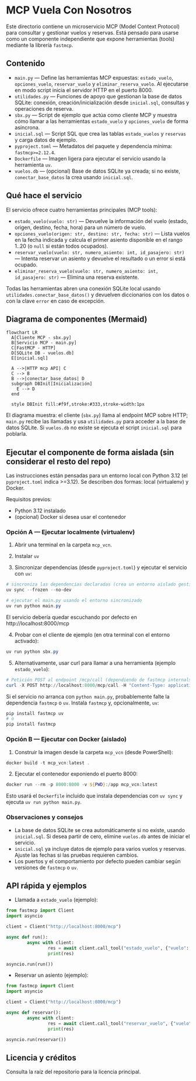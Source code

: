  # MCP Vuela Con Nosotros

 Este directorio contiene un microservicio MCP (Model Context Protocol) para consultar y gestionar vuelos y reservas. Está pensado para usarse como un componente independiente que expone herramientas (tools) mediante la librería `fastmcp`.

 ## Contenido

 - `main.py` — Define las herramientas MCP expuestas: `estado_vuelo`, `opciones_vuelo`, `reservar_vuelo` y `eliminar_reserva_vuelo`. Al ejecutarse en modo script inicia el servidor HTTP en el puerto 8000.
 - `utilidades.py` — Funciones de apoyo que gestionan la base de datos SQLite: conexión, creación/inicialización desde `inicial.sql`, consultas y operaciones de reserva.
 - `sbx.py` — Script de ejemplo que actúa como cliente MCP y muestra cómo llamar a las herramientas `estado_vuelo` y `opciones_vuelo` de forma asíncrona.
 - `inicial.sql` — Script SQL que crea las tablas `estado_vuelos` y `reservas` y carga datos de ejemplo.
 - `pyproject.toml` — Metadatos del paquete y dependencia mínima: `fastmcp>=2.12.4`.
 - `Dockerfile` — Imagen ligera para ejecutar el servicio usando la herramienta `uv`.
 - `vuelos.db` — (opcional) Base de datos SQLite ya creada; si no existe, `conectar_base_datos` la crea usando `inicial.sql`.

 ## Qué hace el servicio

 El servicio ofrece cuatro herramientas principales (MCP tools):

 - `estado_vuelo(vuelo: str)` — Devuelve la información del vuelo (estado, origen, destino, fecha, hora) para un número de vuelo.
 - `opciones_vuelo(origen: str, destino: str, fecha: str)` — Lista vuelos en la fecha indicada y calcula el primer asiento disponible en el rango 1..20 (o `null` si están todos ocupados).
 - `reservar_vuelo(vuelo: str, numero_asiento: int, id_pasajero: str)` — Intenta reservar un asiento y devuelve el resultado o un error si está ocupado.
 - `eliminar_reserva_vuelo(vuelo: str, numero_asiento: int, id_pasajero: str)` — Elimina una reserva existente.

 Todas las herramientas abren una conexión SQLite local usando `utilidades.conectar_base_datos()` y devuelven diccionarios con los datos o con la clave `error` en caso de excepción.

 ## Diagrama de componentes (Mermaid)

```mermaid
flowchart LR
  A[Cliente MCP - sbx.py]
  B[Servicio MCP - main.py]
  C[FastMCP - HTTP]
  D[SQLite DB - vuelos.db]
  E[inicial.sql]

  A -->|HTTP mcp API| C
  C --> B
  B -->|conectar_base_datos| D
  subgraph DBInit[Inicialización]
    E --> D
  end

  style DBInit fill:#f9f,stroke:#333,stroke-width:1px
```

 El diagrama muestra: el cliente (`sbx.py`) llama al endpoint MCP sobre HTTP; `main.py` recibe las llamadas y usa `utilidades.py` para acceder a la base de datos SQLite. Si `vuelos.db` no existe se ejecuta el script `inicial.sql` para poblarla.

 ## Ejecutar el componente de forma aislada (sin considerar el resto del repo)

 Las instrucciones están pensadas para un entorno local con Python 3.12 (el `pyproject.toml` indica >=3.12). Se describen dos formas: local (virtualenv) y Docker.

 Requisitos previos:

 - Python 3.12 instalado
 - (opcional) Docker si desea usar el contenedor

 ### Opción A — Ejecutar localmente (virtualenv)

 1. Abrir una terminal en la carpeta `mcp_vcn`.

2. Instalar `uv`

3. Sincronizar dependencias (desde `pyproject.toml`) y ejecutar el servicio con `uv`:

```powershell
# sincroniza las dependencias declaradas (crea un entorno aislado gestionado por uv)
uv sync --frozen --no-dev

# ejecutar el main.py usando el entorno sincronizado
uv run python main.py
```

El servicio debería quedar escuchando por defecto en http://localhost:8000/mcp

 4. Probar con el cliente de ejemplo (en otra terminal con el entorno activado):

 ```powershell
 uv run python sbx.py
 ```

 5. Alternativamente, usar curl para llamar a una herramienta (ejemplo `estado_vuelo`):

 ```powershell
 # Petición POST al endpoint /mcp/call (dependiendo de fastmcp internals)
 curl -X POST http://localhost:8000/mcp/call -H "Content-Type: application/json" -d '{"name":"estado_vuelo","args":{"vuelo":"PSO-ASU-101"}}'
 ```

 Si el servicio no arranca con `python main.py`, probablemente falte la dependencia `fastmcp` o `uv`. Instala `fastmcp` y, opcionalmente, `uv`:

 ```powershell
 pip install fastmcp uv
 # o
 pip install fastmcp
 ```

 ### Opción B — Ejecutar con Docker (aislado)

 1. Construir la imagen desde la carpeta `mcp_vcn` (desde PowerShell):

 ```powershell
 docker build -t mcp_vcn:latest .
 ```

 2. Ejecutar el contenedor exponiendo el puerto 8000:

 ```powershell
 docker run --rm -p 8000:8000 -v ${PWD}:/app mcp_vcn:latest
 ```

 Esto usará el `Dockerfile` incluido que instala dependencias con `uv sync` y ejecuta `uv run python main.py`.

 ### Observaciones y consejos

 - La base de datos SQLite se crea automáticamente si no existe, usando `inicial.sql`. Si desea partir de cero, elimine `vuelos.db` antes de iniciar el servicio.
 - `inicial.sql` ya incluye datos de ejemplo para varios vuelos y reservas. Ajuste las fechas si las pruebas requieren cambios.
 - Los puertos y el comportamiento por defecto pueden cambiar según versiones de `fastmcp` o `uv`.

 ## API rápida y ejemplos

 - Llamada a `estado_vuelo` (ejemplo):

 ```python
 from fastmcp import Client
 import asyncio

 client = Client("http://localhost:8000/mcp")

 async def run():
		 async with client:
				 res = await client.call_tool("estado_vuelo", {"vuelo": "PSO-ASU-101"})
				 print(res)

 asyncio.run(run())
 ```

 - Reservar un asiento (ejemplo):

 ```python
 from fastmcp import Client
 import asyncio

 client = Client("http://localhost:8000/mcp")

 async def reservar():
		 async with client:
				 res = await client.call_tool("reservar_vuelo", {"vuelo":"PSO-ASU-101","numero_asiento":2,"id_pasajero":"PAX999"})
				 print(res)

 asyncio.run(reservar())
 ```



 ## Licencia y créditos

 Consulta la raíz del repositorio para la licencia principal.
